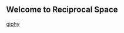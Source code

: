 ## Welcome to Reciprocal Space

[giphy](https://github.com/user-attachments/assets/241f5fe0-fb2c-4783-a950-9bc79e8c6931)
